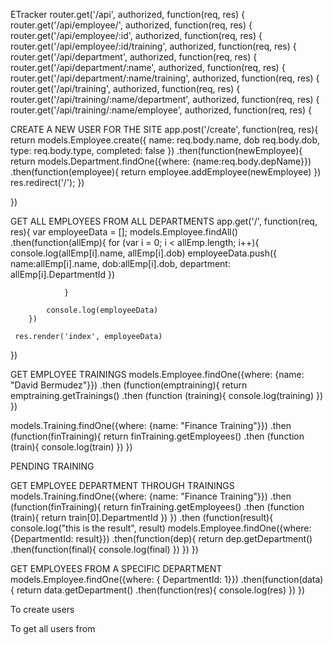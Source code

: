 ETracker
router.get('/api', authorized, function(req, res) {
router.get('/api/employee/', authorized, function(req, res) {
router.get('/api/employee/:id', authorized, function(req, res) {
router.get('/api/employee/:id/training', authorized, function(req, res) {
router.get('/api/department', authorized, function(req, res) {
router.get('/api/department/:name', authorized, function(req, res) {
router.get('/api/department/:name/training', authorized, function(req, res) {
router.get('/api/training', authorized, function(req, res) {
router.get('/api/training/:name/department', authorized, function(req, res) {
router.get('/api/training/:name/employee', authorized, function(req, res) {

CREATE A NEW USER FOR THE SITE
 app.post('/create', function(req, res){
 	return models.Employee.create({
 		name: req.body.name,
 		dob req.body.dob,
		type: req.body.type,
 		completed: false
 	})
 	.then(function(newEmployee){
 		return models.Department.findOne({where: {name:req.body.depName}})
 		.then(function(employee){
 			return employee.addEmployee(newEmployee)
 		})
	res.redirect('/');
 	})

 })


GET ALL EMPLOYEES FROM ALL DEPARTMENTS
 app.get('/', function(req, res){
	 var employeeData = [];
	 models.Employee.findAll()
	 	.then(function(allEmp){
	 		for (var i = 0; i < allEmp.length; i++){
	 			console.log(allEmp[i].name, allEmp[i].dob)
	 			employeeData.push({
	 				name:allEmp[i].name, 
	 				dob:allEmp[i].dob,
	 				department: allEmp[i].DepartmentId
	 				})

	 			}

	 		console.log(employeeData)
	 	})

	 res.render('index', employeeData)
 })


GET EMPLOYEE TRAININGS
 models.Employee.findOne({where: {name: "David Bermudez"}})
 .then (function(emptraining){
 	return emptraining.getTrainings()
 	.then (function (training){
 		console.log(training)
 	})
 })


 models.Training.findOne({where: {name: "Finance Training"}})
 .then (function(finTraining){
 	return finTraining.getEmployees()
 	.then (function (train){
 		console.log(train)
 	})
 })

PENDING TRAINING



 GET EMPLOYEE DEPARTMENT THROUGH TRAININGS
 models.Training.findOne({where: {name: "Finance Training"}})
 .then (function(finTraining){
 	return finTraining.getEmployees()
 	.then (function (train){
 		return train[0].DepartmentId
 	})
 })
 .then (function(result){
 	console.log("this is the result", result)
 	models.Employee.findOne({where: {DepartmentId: result}})
 	.then(function(dep){
 		return dep.getDepartment()
 		.then(function(final){
 			console.log(final)
 		})
 	})
 	})
	
 
 GET EMPLOYEES FROM A SPECIFIC DEPARTMENT
 models.Employee.findOne({where: { DepartmentId: 1}})
 	.then(function(data){
 		return data.getDepartment()
 		.then(function(res){
 			console.log(res)
 		})
 	})

To create users 


To get all users from 
